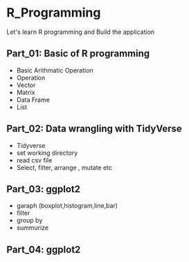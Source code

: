 # R_Programming
Let's learn R programming and Build the application


## Part_01: Basic of R programming
- Basic Arithmatic Operation
- Operation
- Vector
- Matrix
- Data Frame
- List

## Part_02: Data wrangling with TidyVerse
- Tidyverse
- set working directory
- read csv file
- Select, filter, arrange , mutate etc

## Part_03: ggplot2
- garaph (boxplot,histogram,line,bar)
- filter
- group by
- summurize
  
## Part_04: ggplot2
